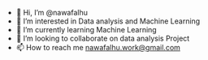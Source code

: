 - 👋 Hi, I’m @nawafalhu
- 👀 I’m interested in Data analysis and Machine Learning
- 🌱 I’m currently learning Machine Learning
- 💞️ I’m looking to collaborate on data analysis Project
- 📫 How to reach me nawafalhu.work@gmail.com

<!---
nawafalhu/nawafalhu is a ✨ special ✨ repository because its `README.md` (this file) appears on your GitHub profile.
You can click the Preview link to take a look at your changes.
--->
